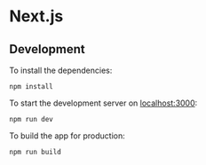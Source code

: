 # Next.js

## Development

To install the dependencies:
```
npm install
```

To start the development server on [localhost:3000](http://localhost:3000):
```
npm run dev
```

To build the app for production:
```
npm run build
```
